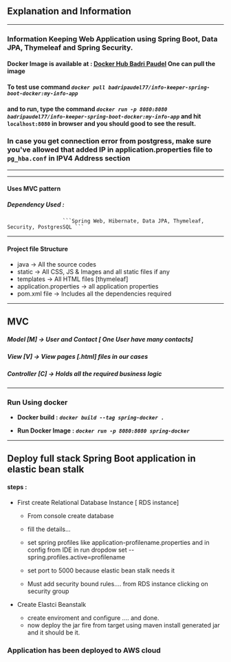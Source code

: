 ## Explanation and Information

------------
### Information Keeping Web Application using Spring Boot, Data JPA, Thymeleaf and Spring  Security.

#### Docker Image is available at : [Docker Hub Badri Paudel](https://hub.docker.com/repository/docker/badripaudel77/info-keeper-spring-boot-docker) One can pull the image

#### To test use command  _**```docker pull badripaudel77/info-keeper-spring-boot-docker:my-info-app```**_

#### and to run, type the command _**```docker run -p 8080:8080 badripaudel77/info-keeper-spring-boot-docker:my-info-app```**_  and hit ```localhost:8080``` in browser and you should good to see the result. 

### In case you get connection error from postgress, make sure you've allowed that added IP in application.properties file to ```pg_hba.conf``` in IPV4 Address section
------------------
------------------
#### Uses MVC pattern

##### Dependency Used : 
                      ```Spring Web, Hibernate, Data JPA, Thymeleaf, Security, PostgresSQL ```
                      
----------------------------------------------------------------------
#### Project file Structure

- java -> All the source codes
- static -> All CSS, JS & Images and all static files if any
- templates -> All HTML files [thymeleaf]
- application.properties -> all application properties
- pom.xml file -> Includes all the dependencies required 
----------------------------------------------------------------------

MVC
-------- 
##### Model [M] -> User and Contact [ One User have many contacts]

##### View [V] -> View pages [.html] files in our cases

##### Controller [C] -> Holds all the required business logic

---------------------------------------------------------------

### Run Using docker
- **Docker build :**  _**```docker build --tag spring-docker .```**_

- **Run Docker Image :** _**```docker run -p 8080:8080 spring-docker```**_

---------------------------------------------------------------

## Deploy full stack Spring Boot application in elastic bean stalk

####  steps : 

- First create Relational Database Instance [ RDS instance]
   - From console create database
   - fill the details...
   - set spring profiles like application-profilename.properties and in config from IDE in run dropdow set --spring.profiles.active=profilename
   - set port to 5000 because elastic bean stalk needs it

  - Must add security bound rules.... from RDS instance clicking on security group
  
- Create Elastci Beanstalk
  - create enviroment and configure .... and done. 
  - now deploy the jar fire from target using maven install generated jar and it should be it. 

### Application has been deployed to AWS cloud

                      
